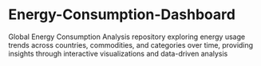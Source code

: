 # Energy-Consumption-Dashboard
Global Energy Consumption Analysis repository exploring energy usage trends across countries, commodities, and categories over time, providing insights through interactive visualizations and data-driven analysis
